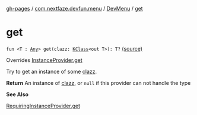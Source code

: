 [gh-pages](../../index.md) / [com.nextfaze.devfun.menu](../index.md) / [DevMenu](index.md) / [get](.)

# get

`fun <T : `[`Any`](https://kotlinlang.org/api/latest/jvm/stdlib/kotlin/-any/index.html)`> get(clazz: `[`KClass`](https://kotlinlang.org/api/latest/jvm/stdlib/kotlin.reflect/-k-class/index.html)`<out T>): T?` [(source)](https://github.com/NextFaze/dev-fun/tree/master/devfun-menu/src/main/java/com/nextfaze/devfun/menu/DeveloperMenu.kt#L81)

Overrides [InstanceProvider.get](../../com.nextfaze.devfun.inject/-instance-provider/get.md)

Try to get an instance of some [clazz](get.md#com.nextfaze.devfun.menu.DevMenu$get(kotlin.reflect.KClass((com.nextfaze.devfun.menu.DevMenu.get.T)))/clazz).

**Return**
An instance of [clazz](get.md#com.nextfaze.devfun.menu.DevMenu$get(kotlin.reflect.KClass((com.nextfaze.devfun.menu.DevMenu.get.T)))/clazz), or `null` if this provider can not handle the type

**See Also**

[RequiringInstanceProvider.get](#)

